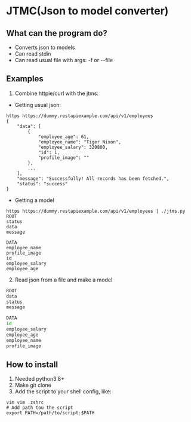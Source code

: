 # JTMC(Json to model converter)
## What can the program do?
- Converts json to models
- Can read stdin
- Can read usual file with args: -f or --file

## Examples
1. Combine httpie/curl with the jtms:
- Getting usual json:
```
https https://dummy.restapiexample.com/api/v1/employees
{
    "data": [
        {
            "employee_age": 61,
            "employee_name": "Tiger Nixon",
            "employee_salary": 320800,
            "id": 1,
            "profile_image": ""
        },
        ...
    ],
    "message": "Successfully! All records has been fetched.",
    "status": "success"
}
```
- Getting a model
```
https https://dummy.restapiexample.com/api/v1/employees | ./jtms.py        
ROOT
status
data
message

DATA
employee_name
profile_image
id
employee_salary
employee_age

```
2. Read json from a file and make a model
```jtms.py -f test.json 
ROOT
data
status
message

DATA
id
employee_salary
employee_age
employee_name
profile_image

```
## How to install
1. Needed python3.8+
2. Make git clone
3. Add the script to your shell config, like:
```
vim vim .zshrc
# Add path tou the script
export PATH=/path/to/script:$PATH
```
